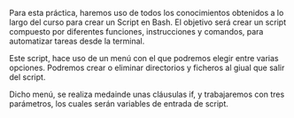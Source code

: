 Para esta práctica, haremos uso de todos los conocimientos obtenidos a lo largo del curso para crear un Script en Bash.
El objetivo será crear un script compuesto por diferentes funciones, instrucciones y comandos, para automatizar tareas desde la terminal.

Este script, hace uso de un menú con el que podremos elegir entre varias opciones.
Podremos crear o eliminar directorios y ficheros al giual que salir del script.

Dicho menú, se realiza medainde unas cláusulas if, y trabajaremos con tres parámetros, los cuales serán variables de entrada de script.
